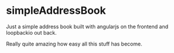 simpleAddressBook
=================

Just a simple address book built with angularjs on the frontend and loopbackio out back.

Really quite amazing how easy all this stuff has become.
